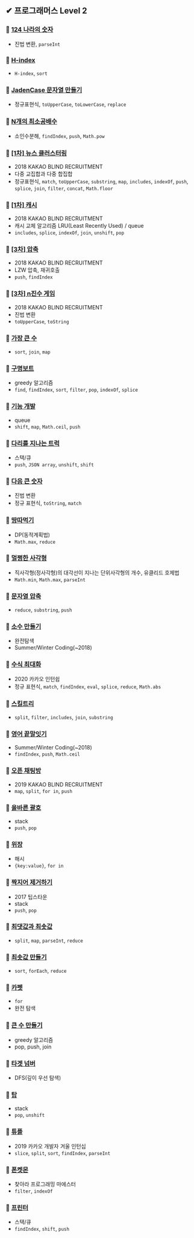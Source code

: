 ## ✔ 프로그래머스 Level 2

### 🎈 [124 나라의 숫자](https://github.com/saseungmin/daily_coding_dojo/tree/master/programmers/Level%202/124%EB%82%98%EB%9D%BC%EC%9D%98%20%EC%88%AB%EC%9E%90)
- 진법 변환, `parseInt`

### 🎈 [H-index](https://github.com/saseungmin/daily_coding_dojo/tree/master/programmers/Level%202/H-index)
- `H-index`, `sort`

### 🎈 [JadenCase 문자열 만들기](https://github.com/saseungmin/daily_coding_dojo/tree/master/programmers/Level%202/JadenCase%20%EB%AC%B8%EC%9E%90%EC%97%B4%20%EB%A7%8C%EB%93%A4%EA%B8%B0)
- 정규표현식, `toUpperCase`, `toLowerCase`, `replace`

### 🎈 [N개의 최소공배수](https://github.com/saseungmin/daily_coding_dojo/tree/master/programmers/Level%202/N%EA%B0%9C%EC%9D%98%20%EC%B5%9C%EC%86%8C%EA%B3%B5%EB%B0%B0%EC%88%98)
- 소인수분해, `findIndex`, `push`, `Math.pow`

### 🎈 [[1차] 뉴스 클러스터링](https://github.com/saseungmin/daily_coding_dojo/tree/master/programmers/Level%202/%5B1%EC%B0%A8%5D%20%EB%89%B4%EC%8A%A4%20%ED%81%B4%EB%9F%AC%EC%8A%A4%ED%84%B0%EB%A7%81)
- 2018 KAKAO BLIND RECRUITMENT
- 다중 교집합과 다중 합집합
- 정규표현식, `match`, `toUpperCase`, `substring`, `map`, `includes`, `indexOf`, `push`, `splice`, `join`, `filter`, `concat`, `Math.floor`

### 🎈 [[1차] 캐시](https://github.com/saseungmin/daily_coding_dojo/tree/master/programmers/Level%202/%5B1%EC%B0%A8%5D%20%EC%BA%90%EC%8B%9C)
- 2018 KAKAO BLIND RECRUITMENT
- 캐시 교체 알고리즘 LRU(Least Recently Used) / queue
- `includes`, `splice`, `indexOf`, `join`, `unshift`, `pop`

### 🎈 [[3차] 압축](https://github.com/saseungmin/daily_coding_dojo/tree/master/programmers/Level%202/%5B3%EC%B0%A8%5D%20%EC%95%95%EC%B6%95)
- 2018 KAKAO BLIND RECRUITMENT
- LZW 압축, 재귀호출
- `push`, `findIndex`

### 🎈 [[3차] n진수 게임](https://github.com/saseungmin/daily_coding_dojo/tree/master/programmers/Level%202/%5B3%EC%B0%A8%5Dn%EC%A7%84%EC%88%98%20%EA%B2%8C%EC%9E%84)
- 2018 KAKAO BLIND RECRUITMENT
- 진법 변환
- `toUpperCase`, `toString`

### 🎈 [가장 큰 수](https://github.com/saseungmin/daily_coding_dojo/tree/master/programmers/Level%202/%EA%B0%80%EC%9E%A5%20%ED%81%B0%20%EC%88%98)
- `sort`, `join`, `map`

### 🎈 [구명보트](https://github.com/saseungmin/daily_coding_dojo/tree/master/programmers/Level%202/%EA%B5%AC%EB%AA%85%EB%B3%B4%ED%8A%B8)
- greedy 알고리즘
- `find`, `findIndex`, `sort`, `filter`, `pop`, `indexOf`, `splice`

### 🎈 [기능 개발](https://github.com/saseungmin/daily_coding_dojo/tree/master/programmers/Level%202/%EA%B8%B0%EB%8A%A5%20%EA%B0%9C%EB%B0%9C)
- queue
- `shift`, `map`, `Math.ceil`, `push`

### 🎈 [다리를 지나는 트럭](https://github.com/saseungmin/daily_coding_dojo/tree/master/programmers/Level%202/%EB%8B%A4%EB%A6%AC%EB%A5%BC%20%EC%A7%80%EB%82%98%EB%8A%94%20%ED%8A%B8%EB%9F%AD)
- 스택/큐
- `push`, `JSON array`, `unshift`, `shift`

### 🎈 [다음 큰 숫자](https://github.com/saseungmin/daily_coding_dojo/tree/master/programmers/Level%202/%EB%8B%A4%EC%9D%8C%20%ED%81%B0%20%EC%88%AB%EC%9E%90)
- 진법 변환
- 정규 표현식, `toString`, `match`

### 🎈 [땅따먹기](https://github.com/saseungmin/daily_coding_dojo/tree/master/programmers/Level%202/%EB%95%85%EB%94%B0%EB%A8%B9%EA%B8%B0)
- DP(동적계획법)
- `Math.max`, `reduce`

### 🎈 [멀쩡한 사각형](https://github.com/saseungmin/daily_coding_dojo/tree/master/programmers/Level%202/%EB%A9%80%EC%A9%A1%ED%95%9C%20%EC%82%AC%EA%B0%81%ED%98%95)
- 직사각형(정사각형)의 대각선이 지나는 단위사각형의 개수, 유클리드 호제법
- `Math.min`, `Math.max`, `parseInt`

### 🎈 [문자열 압축](https://github.com/saseungmin/daily_coding_dojo/tree/master/programmers/Level%202/%EB%AC%B8%EC%9E%90%EC%97%B4%20%EC%95%95%EC%B6%95)
- `reduce`, `substring`, `push`

### 🎈 [소수 만들기](https://github.com/saseungmin/daily_coding_dojo/tree/master/programmers/Level%202/%EC%86%8C%EC%88%98%20%EB%A7%8C%EB%93%A4%EA%B8%B0)
- 완전탐색
- Summer/Winter Coding(~2018)

### 🎈 [수식 최대화](https://github.com/saseungmin/daily_coding_dojo/tree/master/programmers/Level%202/%EC%88%98%EC%8B%9D%20%EC%B5%9C%EB%8C%80%ED%99%94)
- 2020 카카오 인턴쉽
- 정규 표현식, `match`, `findIndex`, `eval`, `splice`, `reduce`, `Math.abs`

### 🎈 [스킬트리](https://github.com/saseungmin/daily_coding_dojo/tree/master/programmers/Level%202/%EC%8A%A4%ED%82%AC%ED%8A%B8%EB%A6%AC)
- `split`, `filter`, `includes`, `join`, `substring`

### 🎈 [영어 끝말잇기](https://github.com/saseungmin/daily_coding_dojo/tree/master/programmers/Level%202/%EC%98%81%EC%96%B4%20%EB%81%9D%EB%A7%90%EC%9E%87%EA%B8%B0)
- Summer/Winter Coding(~2018)
- `findIndex`, `push`, `Math.ceil`

### 🎈 [오픈 채팅방](https://github.com/saseungmin/daily_coding_dojo/tree/master/programmers/Level%202/%EC%98%A4%ED%94%88%20%EC%B1%84%ED%8C%85%EB%B0%A9)
- 2019 KAKAO BLIND RECRUITMENT
- `map`, `split`, `for in`, `push`

### 🎈 [올바른 괄호](https://github.com/saseungmin/daily_coding_dojo/tree/master/programmers/Level%202/%EC%98%AC%EB%B0%94%EB%A5%B8%20%EA%B4%84%ED%98%B8)
- stack
- `push`, `pop`

### 🎈 [위장](https://github.com/saseungmin/daily_coding_dojo/tree/master/programmers/Level%202/%EC%9C%84%EC%9E%A5)
- 해시
- `{key:value}`, `for in`

### 🎈 [짝지어 제거하기](https://github.com/saseungmin/daily_coding_dojo/tree/master/programmers/Level%202/%EC%A7%9D%EC%A7%80%EC%96%B4%20%EC%A0%9C%EA%B1%B0%ED%95%98%EA%B8%B0)
- 2017 팁스타운
- stack
- `push`, `pop`

### 🎈 [최댓값과 최솟값](https://github.com/saseungmin/daily_coding_dojo/tree/master/programmers/Level%202/%EC%B5%9C%EB%8C%93%EA%B0%92%EA%B3%BC%20%EC%B5%9C%EC%86%9F%EA%B0%92)
- `split`, `map`, `parseInt`, `reduce`

### 🎈 [최솟값 만들기](https://github.com/saseungmin/daily_coding_dojo/tree/master/programmers/Level%202/%EC%B5%9C%EC%86%9F%EA%B0%92%20%EB%A7%8C%EB%93%A4%EA%B8%B0)
- `sort`, `forEach`, `reduce`

### 🎈 [카펫](https://github.com/saseungmin/daily_coding_dojo/tree/master/programmers/Level%202/%EC%B9%B4%ED%8E%AB)
- `for`
- 완전 탐색

### 🎈 [큰 수 만들기](https://github.com/saseungmin/daily_coding_dojo/tree/master/programmers/Level%202/%ED%81%B0%20%EC%88%98%20%EB%A7%8C%EB%93%A4%EA%B8%B0)
- greedy 알고리즘
- pop, push, join

### 🎈 [타겟 넘버](https://github.com/saseungmin/daily_coding_dojo/tree/master/programmers/Level%202/%ED%83%80%EA%B2%9F%20%EB%84%98%EB%B2%84)
- DFS(깊이 우선 탐색)

### 🎈 [탑](https://github.com/saseungmin/daily_coding_dojo/tree/master/programmers/Level%202/%ED%83%91)
- stack
- `pop`, `unshift`

### 🎈 [튜플](https://github.com/saseungmin/daily_coding_dojo/tree/master/programmers/Level%202/%ED%8A%9C%ED%94%8C)
- 2019 카카오 개발자 겨울 인턴십
- `slice`, `split`, `sort`, `findIndex`, `parseInt`

### 🎈 [폰켓몬](https://github.com/saseungmin/daily_coding_dojo/tree/master/programmers/Level%202/%ED%8F%B0%EC%BC%93%EB%AA%AC)
- 찾아라 프로그래밍 마에스터
- `filter`, `indexOf`

### 🎈 [프린터](https://github.com/saseungmin/daily_coding_dojo/tree/master/programmers/Level%202/%ED%94%84%EB%A6%B0%ED%84%B0)
- 스택/큐
- `findIndex`, `shift`, `push`
